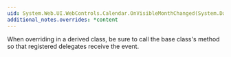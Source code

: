 ```yaml
---
uid: System.Web.UI.WebControls.Calendar.OnVisibleMonthChanged(System.DateTime,System.DateTime)
additional_notes.overrides: *content
---
```


<p>When overriding <xref href="System.Web.UI.WebControls.Calendar.OnVisibleMonthChanged(System.DateTime,System.DateTime)"></xref> in a derived class, be sure to call the base class's <xref href="System.Web.UI.WebControls.Calendar.OnVisibleMonthChanged(System.DateTime,System.DateTime)"></xref> method so that registered delegates receive the event.</p>


